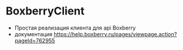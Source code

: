 # BoxberryClient
* Простая реализация клиента для api Boxberry
* документация https://help.boxberry.ru/pages/viewpage.action?pageId=762955
